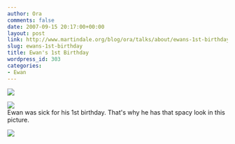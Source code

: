 ```yaml
---
author: Ora
comments: false
date: 2007-09-15 20:17:00+00:00
layout: post
link: http://www.martindale.org/blog/ora/talks/about/ewans-1st-birthday
slug: ewans-1st-birthday
title: Ewan's 1st Birthday
wordpress_id: 303
categories:
- Ewan
---
```


![](http://farm2.static.flickr.com/1321/1458441408_455063d060.jpg)  
  
![](http://farm2.static.flickr.com/1019/1458441600_58894cadc2.jpg)  
Ewan was sick for his 1st birthday. That's why he has that spacy look in this picture.  
  
![](http://farm2.static.flickr.com/1139/1457578399_aa011ef919.jpg)
